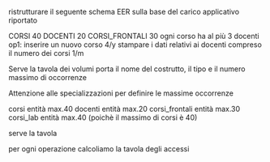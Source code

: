 ristrutturare il seguente schema EER sulla base del carico applicativo riportato 

CORSI 40
DOCENTI 20
CORSI_FRONTALI 30
ogni corso ha al più 3 docenti
op1: inserire un nuovo corso 4/y
stampare i dati relativi ai docenti compreso il numero dei corsi 1/m

Serve la tavola dei volumi
	porta il nome del costrutto, il tipo e il numero massimo di occorrenze 

Attenzione alle specializzazioni per definire le massime occorrenze

corsi entità max.40
docenti entità max.20
corsi_frontali entità max.30
corsi_lab entità max.40 (poichè il massimo di corsi è 40)

serve la tavola 

per ogni operazione calcoliamo la tavola degli accessi 
